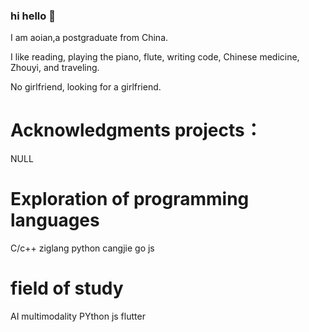 ### hi hello 👋

I am aoian,a postgraduate from China.

I like reading, playing the piano, flute, writing code, Chinese medicine, Zhouyi, and traveling.

No girlfriend, looking for a girlfriend.

# Acknowledgments projects：

 NULL

# Exploration of programming languages

C/c++
ziglang
python
cangjie
go
js


# field of study

AI multimodality
PYthon
js
flutter
